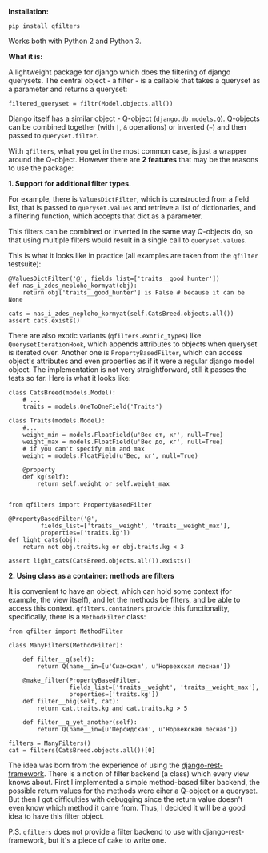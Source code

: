 __Installation:__

    pip install qfilters
    
Works both with Python 2 and Python 3.

__What it is:__

A lightweight package for django which does the filtering of django querysets. The central object - a filter - is a callable that takes a queryset as a parameter and returns a queryset:

    filtered_queryset = filtr(Model.objects.all())

Django itself has a similar object - Q-object (`django.db.models.Q`). Q-objects can be combined together (with `|`, `&` operations) or inverted (`~`) and then passed to `queryset.filter`.

With `qfilters`, what you get in the most common case, is just a wrapper around the Q-object. However there are __2 features__ that may be the reasons to use the package:
    
__1. Support for additional filter types.__

For example, there is `ValuesDictFilter`, which is constructed from a field list, that is passed to `queryset.values` and retrieve a list of dictionaries, and a filtering function, which accepts that dict as a parameter.

This filters can be combined or inverted in the same way Q-objects do, so that using multiple filters would result in a single call to `queryset.values`.

This is what it looks like in practice (all examples are taken from the `qfilter` testsuite):
      
    @ValuesDictFilter('@', fields_list=['traits__good_hunter'])
    def nas_i_zdes_neploho_kormyat(obj):
        return obj['traits__good_hunter'] is False # because it can be None
    
    cats = nas_i_zdes_neploho_kormyat(self.CatsBreed.objects.all())
    assert cats.exists()
    
There are also exotic variants (`qfilters.exotic_types`) like `QuerysetIterationHook`, which appends attributes to objects when queryset is iterated over. Another one is `PropertyBasedFilter`, which can access object's attributes and even properties as if it were a regular django model object. The implementation is not very straightforward, still it passes the tests so far. Here is what it looks like:
    
    class CatsBreed(models.Model):
        # ...
        traits = models.OneToOneField('Traits')

    class Traits(models.Model):
        #...
        weight_min = models.FloatField(u'Вес от, кг', null=True)
        weight_max = models.FloatField(u'Вес до, кг', null=True)
        # if you can't specify min and max 
        weight = models.FloatField(u'Вес, кг', null=True)

        @property
        def kg(self):
            return self.weight or self.weight_max
    
    
    from qfilters import PropertyBasedFilter
    
    @PropertyBasedFilter('@',
             fields_list=['traits__weight', 'traits__weight_max'], 
             properties=['traits.kg'])
    def light_cats(obj):
        return not obj.traits.kg or obj.traits.kg < 3
    
    assert light_cats(CatsBreed.objects.all()).exists()

__2. Using class as a container: methods are filters__

It is convenient to have an object, which can hold some context (for example, the view itself),
and let the methods be filters, and be able to access this context. `qfilters.containers` provide this functionality, specifically, there is a `MethodFilter` class:
    
    from qfilter import MethodFilter
    
    class ManyFilters(MethodFilter):
        
        def filter__q(self):
            return Q(name__in=[u'Сиамская', u'Норвежская лесная'])
        
        @make_filter(PropertyBasedFilter,
                     fields_list=['traits__weight', 'traits__weight_max'], 
                     properties=['traits.kg'])
        def filter__big(self, cat):
            return cat.traits.kg and cat.traits.kg > 5
        
        def filter__q_yet_another(self):
            return Q(name__in=[u'Персидская', u'Норвежская лесная'])
    
    filters = ManyFilters()
    cat = filters(CatsBreed.objects.all())[0]

The idea was born from the experience of using the [django-rest-framework](http://www.django-rest-framework.org/). There is a notion of filter backend (a class) which every view knows about. First I implemented a simple method-based filter backend, the possible return values for the methods were eiher a Q-object or a queryset. But then I got difficulties with debugging since the return value doesn't even know which method it came from. Thus, I decided it will be a good idea to have this filter object.

P.S. `qfilters` does not provide a filter backend to use with django-rest-framework, but it's a piece of cake to write one.
